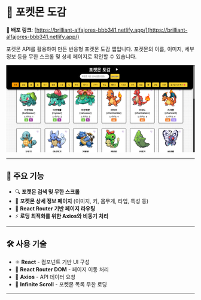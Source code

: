 # 🐣 포켓몬 도감

**🔗 배포 링크**: [https://brilliant-alfajores-bbb341.netlify.app/](https://brilliant-alfajores-bbb341.netlify.app/)

포켓몬 API를 활용하여 만든 반응형 포켓몬 도감 앱입니다. 포켓몬의 이름, 이미지, 세부 정보 등을 무한 스크롤 및 상세 페이지로 확인할 수 있습니다.

<img src="./pokedex.png" alt="포켓몬 도감 앱 스크린샷" width="700"/>

---

## 🚀 주요 기능

- 🔍 **포켓몬 검색 및 무한 스크롤**
- 📄 **포켓몬 상세 정보 페이지** (이미지, 키, 몸무게, 타입, 특성 등)
- 🔁 **React Router 기반 페이지 라우팅**
- ⚡ **로딩 최적화를 위한 Axios와 비동기 처리**

---

## 🛠️ 사용 기술

- ⚛️ **React** - 컴포넌트 기반 UI 구성
- 🧭 **React Router DOM** - 페이지 이동 처리
- 📡 **Axios** - API 데이터 요청
- 🔁 **Infinite Scroll** - 포켓몬 목록 무한 로딩

---

